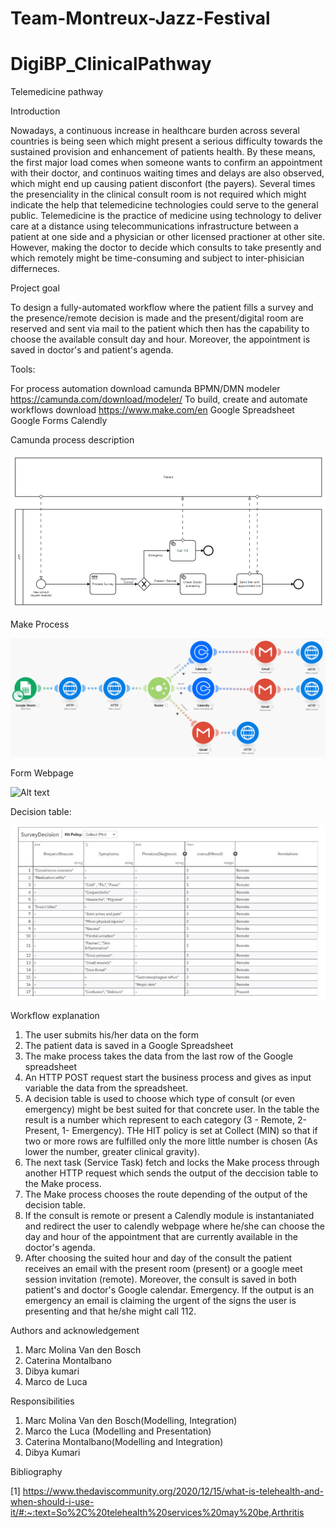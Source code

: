 # Team-Montreux-Jazz-Festival
# DigiBP_ClinicalPathway

Telemedicine pathway

Introduction 

Nowadays, a continuous increase in healthcare burden across several countries is being seen which might present a serious difficulty towards the sustained provision and enhancement of patients health. By these means, the first major load comes when someone wants to confirm an appointment with their doctor, and continuos waiting times and delays are also observed, which might end up causing patient disconfort (the payers). Several times the presenciality in the clinical consult room is not required which might indicate the help that telemedicine technologies could serve to the general public. Telemedicine is the practice of medicine using technology to deliver care at a distance using telecommunications infrastructure between a patient at one side and a physician or other licensed practioner at other site. However, making the doctor to decide which consults to take presently and which remotely might be time-consuming and subject to inter-phisician  differneces. 

Project goal 

To design a fully-automated workflow where the patient fills a survey and the presence/remote decision is made and the present/digital room are reserved and sent via mail to the patient which then has the capability to choose the available consult day and hour. Moreover, the appointment is saved in doctor's and patient's agenda. 
 
Tools:

For process automation download camunda BPMN/DMN modeler  
https://camunda.com/download/modeler/
To build, create and automate workflows download
https://www.make.com/en
 Google Spreadsheet
 Google Forms
 Calendly

 Camunda process description 
 
 ![Alt text](/BPMN.bmp)
 
 Make Process
 
  ![Alt text](/Make.bmp)
  
 Form Webpage 
 
  ![Alt text](/Webpage.bmp)
  
  Decision table:
  
  ![Alt text](/DMN.bmp)

 Workflow explanation
 
 1. The user submits his/her data on the form
 2. The patient data is saved in a Google Spreadsheet
 3. The make process takes the data from the last row of the Google spreadsheet
 4. An HTTP POST request start the business process and gives as input variable the data from the spreadsheet.
 5. A decision table is used to choose which type of consult (or even emergency) might be best suited for that concrete user. In the table the result is a number which represent to each category (3 - Remote, 2- Present, 1- Emergency). THe HIT policy is set at Collect (MIN) so that if two or more rows are fulfilled only the more little number is chosen (As lower the number, greater clinical gravity).  
 6. The next task (Service Task) fetch and locks the Make process through another HTTP request which sends the output of the deccision table to the Make process.
 7. The Make process chooses the route depending of the output of the decision table.
 8. If the consult is remote or present a Calendly module is instantaniated and redirect the user to calendly webpage where he/she can choose the day and hour of the appointment that are currently available in the doctor's agenda. 
 9. After choosing the suited hour and day of the consult the patient receives an email with the present room (present) or a google meet session invitation (remote). Moreover, the consult is saved in both patient's and doctor's Google calendar. 
 Emergency. If the output is an emergency an email is claiming the urgent of the signs the user is presenting and that he/she might call 112.
  
 
 
 Authors and acknowledgement
 
1. Marc Molina Van den Bosch 
2. Caterina Montalbano
3. Dibya kumari
4. Marco de Luca 

Responsibilities

 1. Marc Molina Van den Bosch(Modelling, Integration)
 2. Marco the Luca (Modelling and Presentation)
 3. Caterina Montalbano(Modelling and Integration)
 4. Dibya Kumari

Bibliography

[1] https://www.thedaviscommunity.org/2020/12/15/what-is-telehealth-and-when-should-i-use-it/#:~:text=So%2C%20telehealth%20services%20may%20be,Arthritis
 
